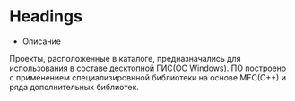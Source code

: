# Headings

* Описание

Проекты, расположенные в каталоге, предназначались для использования в составе десктопной ГИС(OC Windows). 
ПО построено с применением специализировнной библиотеки на основе MFC(C++) и ряда дополнительных библиотек.

